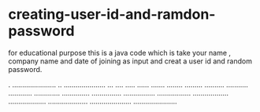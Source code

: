 # creating-user-id-and-ramdon-password
for educational purpose
this is a java code which is take your name , company name and date of joining as input and creat a user id and random password.

.											       		  ......................
..	        											   .....................
...
....
.....
......
.......
........
.........
..........
...........
............
.............
..............
...............
................
.................
..................
...................
....................
.....................
......................

